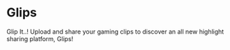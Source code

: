# Glips
Glip It..! Upload and share your gaming clips to discover an all new highlight sharing platform, Glips!
